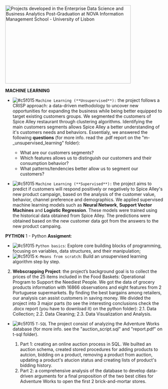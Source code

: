 <img src="https://github.com/AndrePatchy/NOVA-IMS/blob/main/novaimsimage.png?raw=true" alt="Projects developed in the Enterprise Data Science and Business Analytics Post-Graduation at NOVA Information Management School - University of Lisbon" width="400" height="250" /> 

**MACHINE LEARNING**
- ![#c5f015](https://via.placeholder.com/15/c5f015/c5f015.png) `Machine Learning (**Unsupervised**):` the project follows a CRISP approach: a data-driven methodology to uncover new opportunities for expanding the business while being better equipped to target existing customers groups. We segmented the customers of Spice Alley restaurant through clustering algorithms. Identifying the main customers segments allows Spice Alley a better understanding of it's customers needs and behaviors. Essentialy, we answered the following **questions** (for more info. read the .pdf report on the "m-_unsupervised_learning" folder): 
    - What are our customers segments? 
    - Which features allows us to distinguish our customers and their consumption behavior?
    - What patterns/tendencies better allow us to segment our customers? 

- ![#c5f015](https://via.placeholder.com/15/c5f015/c5f015.png) `Machine Learning (**Supervised**):` the project aims to predict if customers will respond positively or negatively to Spice Alley's new product campaign, based on the analysis of the customer value, behavior, channel preference and demographics. We applied supervised machine learning models such as **Neural Network**, **Support Vector Machines** and **Logistic Regression**. These models were trained using the historical data obtained from Spice Alley. The predictions were obtained based on the new customer data got from the answers to the new product campaing.  

**PYTHON**
1 - Python **Assigment**: 
- ![#c5f015](https://via.placeholder.com/15/c5f015/c5f015.png) `Python basics`: Explore core building blocks of programming, focusing on variables, data structures, and their manipulation;
- ![#c5f015](https://via.placeholder.com/15/c5f015/c5f015.png) `K-Means from scratch`: Build an unsupervised learning algorithm step by step.

2. **Webscrapping Project**: the project’s background goal is to collect the prices of the 25 items included in the Food Baskets: Operational Program to Support the Neediest People. We got the data of grocery products information with 16866 observations and eight features from 2 Portuguese supermarkets. By finding the best bargains among retailers, our analysis can assist customers in saving money. We divided the project into 3 major parts (to see the interesting conclusions check the .docx report (you have to download it) on the python folder):
    2.1. Data Collection;
    2.2. Data Cleaning;
    2.3. Data Visualization and Analysis.

- ![#c5f015](https://via.placeholder.com/15/c5f015/c5f015.png) `T-SQL` 
The project consist of analyzing the Adventure Works database (for more info. see the "auction_script.sql" and "report.pdf" on t-sql folder). 

    1. Part 1: creating an online auction process in SQL. We builted an auction schema, created stored procedures for adding products to autcion, bidding on a product, removing a product from auction, updating a product's atucion status and creating lists of product's bidding history. 
    2. Part 2: a comprehensive analysis of the database to develop data-driven arguments for a final proposition of the two best cities for Adventure Works to open the first 2 brick-and-mortar stores. 

